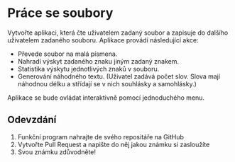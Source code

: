 # Práce se soubory

Vytvořte aplikaci, která čte uživatelem zadaný soubor a zapisuje do dalšího
uživatelem zadaného souboru. Aplikace provádí následující akce:

- Převede soubor na malá písmena.
- Nahradí výskyt zadaného znaku jiným zadaný znakem.
- Statistika výskytu jednotlivých znaků v souboru.
- Generování náhodného textu. (Uživatel zadává počet slov. Slova mají náhodnou délku
  a střídají se v nich souhlásky a samohlásky.)

Aplikace se bude ovládat interaktivně pomocí jednoduchého menu.

## Odevzdání

1. Funkční program nahrajte de svého repositáře na GitHub
2. Vytvořte Pull Request a napište do něj jakou známku si zasloužíte
3. Svou známku zdůvodněte!
